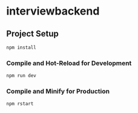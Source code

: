 # interviewbackend
## Project Setup

```sh
npm install
```

### Compile and Hot-Reload for Development

```sh
npm run dev
```

### Compile and Minify for Production

```sh
npm rstart
```
